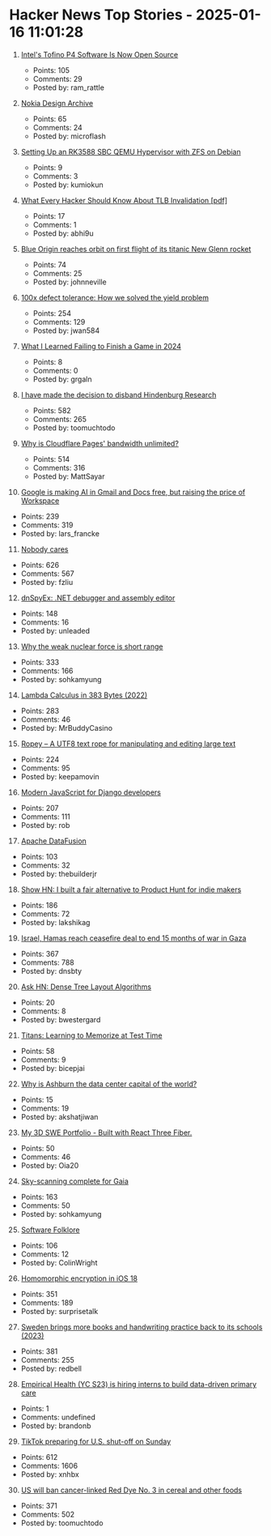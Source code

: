 # Hacker News Top Stories - 2025-01-16 11:01:28

1. [Intel's Tofino P4 Software Is Now Open Source](https://p4.org/intels-tofino-p4-software-is-now-open-source/)
   - Points: 105
   - Comments: 29
   - Posted by: ram_rattle

2. [Nokia Design Archive](https://nokiadesignarchive.aalto.fi)
   - Points: 65
   - Comments: 24
   - Posted by: microflash

3. [Setting Up an RK3588 SBC QEMU Hypervisor with ZFS on Debian](https://blog.kumio.org/posts/2025/01/bananapim7-hvm.html)
   - Points: 9
   - Comments: 3
   - Posted by: kumiokun

4. [What Every Hacker Should Know About TLB Invalidation [pdf]](https://grsecurity.net/h2hc_2024_what_every_hacker_should_know_TLB_invalidation.pdf)
   - Points: 17
   - Comments: 1
   - Posted by: abhi9u

5. [Blue Origin reaches orbit on first flight of its titanic New Glenn rocket](https://arstechnica.com/space/2025/01/blue-origin-reaches-orbit-on-first-flight-of-its-titanic-new-glenn-rocket/)
   - Points: 74
   - Comments: 25
   - Posted by: johnneville

6. [100x defect tolerance: How we solved the yield problem](https://cerebras.ai/blog/100x-defect-tolerance-how-cerebras-solved-the-yield-problem)
   - Points: 254
   - Comments: 129
   - Posted by: jwan584

7. [What I Learned Failing to Finish a Game in 2024](https://georgeallen.dev/posts/2024-failures-in-game-development/)
   - Points: 8
   - Comments: 0
   - Posted by: grgaln

8. [I have made the decision to disband Hindenburg Research](https://hindenburgresearch.com/gratitude/)
   - Points: 582
   - Comments: 265
   - Posted by: toomuchtodo

9. [Why is Cloudflare Pages' bandwidth unlimited?](https://mattsayar.com/why-does-cloudflare-pages-have-such-a-generous-free-tier/)
   - Points: 514
   - Comments: 316
   - Posted by: MattSayar

10. [Google is making AI in Gmail and Docs free, but raising the price of Workspace](https://www.theverge.com/2025/1/15/24343794/google-workspace-ai-features-free)
   - Points: 239
   - Comments: 319
   - Posted by: lars_francke

11. [Nobody cares](https://grantslatton.com/nobody-cares)
   - Points: 626
   - Comments: 567
   - Posted by: fzliu

12. [dnSpyEx: .NET debugger and assembly editor](https://github.com/dnSpyEx/dnSpy)
   - Points: 148
   - Comments: 16
   - Posted by: unleaded

13. [Why the weak nuclear force is short range](https://profmattstrassler.com/articles-and-posts/particle-physics-basics/the-astonishing-standard-model/why-the-weak-nuclear-force-is-short-range/)
   - Points: 333
   - Comments: 166
   - Posted by: sohkamyung

14. [Lambda Calculus in 383 Bytes (2022)](https://justine.lol/lambda/)
   - Points: 283
   - Comments: 46
   - Posted by: MrBuddyCasino

15. [Ropey – A UTF8 text rope for manipulating and editing large text](https://github.com/cessen/ropey)
   - Points: 224
   - Comments: 95
   - Posted by: keepamovin

16. [Modern JavaScript for Django developers](https://www.saaspegasus.com/guides/modern-javascript-for-django-developers/)
   - Points: 207
   - Comments: 111
   - Posted by: rob

17. [Apache DataFusion](https://datafusion.apache.org/)
   - Points: 103
   - Comments: 32
   - Posted by: thebuilderjr

18. [Show HN: I built a fair alternative to Product Hunt for indie makers](undefined)
   - Points: 186
   - Comments: 72
   - Posted by: lakshikag

19. [Israel, Hamas reach ceasefire deal to end 15 months of war in Gaza](https://www.reuters.com/world/middle-east/gaza-ceasefire-appears-close-us-egyptian-leaders-put-focus-coming-hours-2025-01-14/)
   - Points: 367
   - Comments: 788
   - Posted by: dnsbty

20. [Ask HN: Dense Tree Layout Algorithms](undefined)
   - Points: 20
   - Comments: 8
   - Posted by: bwestergard

21. [Titans: Learning to Memorize at Test Time](https://arxiv.org/abs/2501.00663)
   - Points: 58
   - Comments: 9
   - Posted by: bicepjai

22. [Why is Ashburn the data center capital of the world?](https://www.datacenters.com/news/why-is-ashburn-the-data-center-capital-of-the-world)
   - Points: 15
   - Comments: 19
   - Posted by: akshatjiwan

23. [My 3D SWE Portfolio - Built with React Three Fiber.](https://dement.dev)
   - Points: 50
   - Comments: 46
   - Posted by: Oia20

24. [Sky-scanning complete for Gaia](https://www.esa.int/ESA_Multimedia/Images/2025/01/Sky-scanning_complete_for_Gaia)
   - Points: 163
   - Comments: 50
   - Posted by: sohkamyung

25. [Software Folklore](http://beza1e1.tuxen.de/lore/index.html)
   - Points: 106
   - Comments: 12
   - Posted by: ColinWright

26. [Homomorphic encryption in iOS 18](https://boehs.org/node/homomorphic-encryption)
   - Points: 351
   - Comments: 189
   - Posted by: surprisetalk

27. [Sweden brings more books and handwriting practice back to its schools (2023)](https://apnews.com/article/sweden-digital-education-backlash-reading-writing-1dd964c628f76361c43dbf3964f7dbf4)
   - Points: 381
   - Comments: 255
   - Posted by: redbell

28. [Empirical Health (YC S23) is hiring interns to build data-driven primary care](https://www.ycombinator.com/companies/empirical-health/jobs/BQlfWbt-software-engineer-intern-summer-2025)
   - Points: 1
   - Comments: undefined
   - Posted by: brandonb

29. [TikTok preparing for U.S. shut-off on Sunday](https://www.reuters.com/technology/tiktok-preparing-us-shut-off-sunday-information-reports-2025-01-15/)
   - Points: 612
   - Comments: 1606
   - Posted by: xnhbx

30. [US will ban cancer-linked Red Dye No. 3 in cereal and other foods](https://www.bloomberg.com/news/articles/2025-01-15/us-fda-to-ban-red-dye-no-3-rfk-went-after-due-to-cancer-link)
   - Points: 371
   - Comments: 502
   - Posted by: toomuchtodo

